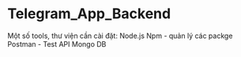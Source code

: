 # Telegram_App_Backend
Một số tools, thư viện cần cài đặt:
  Node.js
  Npm - quản lý các packge 
  Postman - Test API
  Mongo DB
  
